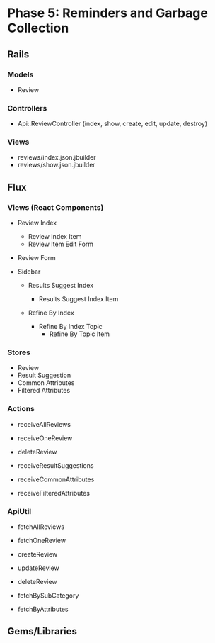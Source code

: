# Phase 5: Reminders and Garbage Collection

## Rails
### Models
* Review

### Controllers
* Api::ReviewController (index, show, create, edit, update, destroy)

### Views
* reviews/index.json.jbuilder
* reviews/show.json.jbuilder

## Flux
### Views (React Components)
* Review Index
  - Review Index Item
  - Review Item Edit Form
* Review Form

* Sidebar
  - Results Suggest Index
    + Results Suggest Index Item

  - Refine By Index
    + Refine By Index Topic
      * Refine By Topic Item

### Stores
* Review
* Result Suggestion
* Common Attributes
* Filtered Attributes

### Actions
* receiveAllReviews
* receiveOneReview
* deleteReview

* receiveResultSuggestions

* receiveCommonAttributes
* receiveFilteredAttributes

### ApiUtil
* fetchAllReviews
* fetchOneReview
* createReview
* updateReview
* deleteReview

* fetchBySubCategory

* fetchByAttributes

## Gems/Libraries
